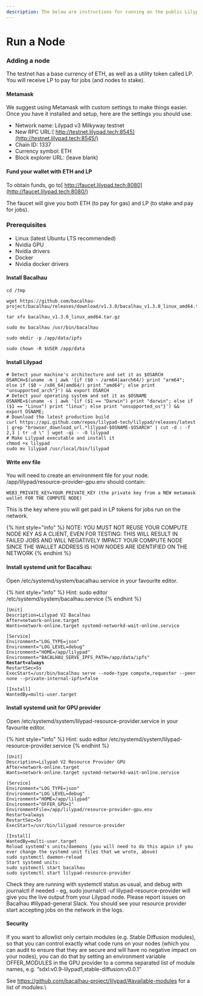 ```yaml
---
description: The below are instructions for running on the public Lilypad testnet.
---
```


# Run a Node

### Adding a node

The testnet has a base currency of ETH, as well as a utility token called LP. You will receive LP to pay for jobs (and nodes to stake).

#### Metamask

We suggest using Metamask with custom settings to make things easier. Once you have it installed and setup, here are the settings you should use:

* Network name: Lilypad v3 Milkyway testnet
* New RPC URL:[ http://testnet.lilypad.tech:8545](http://testnet.lilypad.tech:8545/)
* Chain ID: 1337
* Currency symbol: ETH
* Block explorer URL: (leave blank)

#### Fund your wallet with ETH and LP

To obtain funds, go to[ http://faucet.lilypad.tech:8080](http://faucet.lilypad.tech:8080/)

The faucet will give you both ETH (to pay for gas) and LP (to stake and pay for jobs).

### Prerequisites

* Linux (latest Ubuntu LTS recommended)
* Nvidia GPU
* Nvidia drivers
* Docker
* Nvidia docker drivers

#### Install Bacalhau

```
cd /tmp

wget https://github.com/bacalhau-project/bacalhau/releases/download/v1.3.0/bacalhau_v1.3.0_linux_amd64.tar.gz

tar xfv bacalhau_v1.3.0_linux_amd64.tar.gz

sudo mv bacalhau /usr/bin/bacalhau

sudo mkdir -p /app/data/ipfs

sudo chown -R $USER /app/data
```

#### Install Lilypad

```
# Detect your machine's architecture and set it as $OSARCH
OSARCH=$(uname -m | awk '{if ($0 ~ /arm64|aarch64/) print "arm64"; else if ($0 ~ /x86_64|amd64/) print "amd64"; else print "unsupported_arch"}') && export OSARCH
# Detect your operating system and set it as $OSNAME
OSNAME=$(uname -s | awk '{if ($1 == "Darwin") print "darwin"; else if ($1 == "Linux") print "linux"; else print "unsupported_os"}') && export OSNAME;
# Download the latest production build
curl https://api.github.com/repos/lilypad-tech/lilypad/releases/latest | grep "browser_download_url.*lilypad-$OSNAME-$OSARCH" | cut -d : -f 2,3 | tr -d \" | wget -qi - -O lilypad
# Make Lilypad executable and install it
chmod +x lilypad
sudo mv lilypad /usr/local/bin/lilypad
```

#### Write env file

You will need to create an environment file for your node. /app/lilypad/resource-provider-gpu.env should contain:

```
WEB3_PRIVATE_KEY=YOUR_PRIVATE_KEY (the private key from a NEW metamask wallet FOR THE COMPUTE NODE)
```

This is the key where you will get paid in LP tokens for jobs run on the network.

{% hint style="info" %}
NOTE: YOU MUST NOT REUSE YOUR COMPUTE NODE KEY AS A CLIENT, EVEN FOR TESTING: THIS WILL RESULT IN FAILED JOBS AND WILL NEGATIVELY IMPACT YOUR COMPUTE NODE SINCE THE WALLET ADDRESS IS HOW NODES ARE IDENTIFIED ON THE NETWORK
{% endhint %}

#### Install systemd unit for Bacalhau:

Open /etc/systemd/system/bacalhau.service in your favourite editor.

{% hint style="info" %}
Hint: sudo editor /etc/systemd/system/bacalhau.service
{% endhint %}

<pre><code>[Unit]
Description=Lilypad V2 Bacalhau
After=network-online.target
Wants=network-online.target systemd-networkd-wait-online.service

[Service]
Environment="LOG_TYPE=json"
Environment="LOG_LEVEL=debug"
Environment="HOME=/app/lilypad"
Environment="BACALHAU_SERVE_IPFS_PATH=/app/data/ipfs"
<strong>Restart=always
</strong>RestartSec=5s
ExecStart=/usr/bin/bacalhau serve --node-type compute,requester --peer none --private-internal-ipfs=false

[Install]
WantedBy=multi-user.target
</code></pre>

#### Install systemd unit for GPU provider

Open /etc/systemd/system/lilypad-resource-provider.service in your favourite editor.

{% hint style="info" %}
Hint: sudo editor /etc/systemd/system/lilypad-resource-provider.service
{% endhint %}

```
[Unit]
Description=Lilypad V2 Resource Provider GPU
After=network-online.target
Wants=network-online.target systemd-networkd-wait-online.service

[Service]
Environment="LOG_TYPE=json"
Environment="LOG_LEVEL=debug"
Environment="HOME=/app/lilypad"
Environment="OFFER_GPU=1"
EnvironmentFile=/app/lilypad/resource-provider-gpu.env
Restart=always
RestartSec=5s
ExecStart=/usr/bin/lilypad resource-provider 

[Install]
WantedBy=multi-user.target
Reload systemd's units/daemons (you will need to do this again if you ever change the systemd unit files that we wrote, above)
sudo systemctl daemon-reload
Start systemd units:
sudo systemctl start bacalhau
sudo systemctl start lilypad-resource-provider
```

Check they are running with systemctl status as usual, and debug with journalctl if needed - eg, sudo journalctl -uf lilypad-resource-provider will give you the live output from your Lilypad node. Please report issues on Bacalhau #lilypad-general Slack. You should see your resource provider start accepting jobs on the network in the logs.

#### Security

If you want to allowlist only certain modules (e.g. Stable Diffusion modules), so that you can control exactly what code runs on your nodes (which you can audit to ensure that they are secure and will have no negative impact on your nodes), you can do that by setting an environment variable OFFER\_MODULES in the GPU provider to a comma separated list of module names, e.g. “sdxl:v0.9-lilypad1,stable-diffusion:v0.0.1”

See https://github.com/bacalhau-project/lilypad/#available-modules for a list of modules.\
